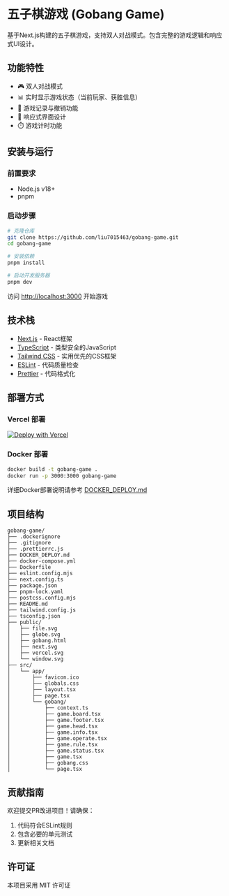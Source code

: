 # 五子棋游戏 (Gobang Game)

基于Next.js构建的五子棋游戏，支持双人对战模式。包含完整的游戏逻辑和响应式UI设计。

## 功能特性

- 🎮 双人对战模式
- 📊 实时显示游戏状态（当前玩家、获胜信息）
- 🔄 游戏记录与撤销功能
- 🎨 响应式界面设计
- ⏱️ 游戏计时功能

## 安装与运行

### 前置要求

- Node.js v18+
- pnpm

### 启动步骤

```bash
# 克隆仓库
git clone https://github.com/liu7015463/gobang-game.git
cd gobang-game

# 安装依赖
pnpm install

# 启动开发服务器
pnpm dev
```

访问 [http://localhost:3000](http://localhost:3000) 开始游戏

## 技术栈

- [Next.js](https://nextjs.org) - React框架
- [TypeScript](https://www.typescriptlang.org/) - 类型安全的JavaScript
- [Tailwind CSS](https://tailwindcss.com) - 实用优先的CSS框架
- [ESLint](https://eslint.org) - 代码质量检查
- [Prettier](https://prettier.io) - 代码格式化

## 部署方式

### Vercel 部署

[![Deploy with Vercel](https://vercel.com/button)](https://vercel.com/new/clone?repository-url=https%3A%2F%2Fgithub.com%2Fliu7015463%2Fgobang-game)

### Docker 部署

```bash
docker build -t gobang-game .
docker run -p 3000:3000 gobang-game
```

详细Docker部署说明请参考 [DOCKER_DEPLOY.md](DOCKER_DEPLOY.md)

## 项目结构

```
gobang-game/
├── .dockerignore
├── .gitignore
├── .prettierrc.js
├── DOCKER_DEPLOY.md
├── docker-compose.yml
├── Dockerfile
├── eslint.config.mjs
├── next.config.ts
├── package.json
├── pnpm-lock.yaml
├── postcss.config.mjs
├── README.md
├── tailwind.config.js
├── tsconfig.json
├── public/
│   ├── file.svg
│   ├── globe.svg
│   ├── gobang.html
│   ├── next.svg
│   ├── vercel.svg
│   └── window.svg
├── src/
│   └── app/
│       ├── favicon.ico
│       ├── globals.css
│       ├── layout.tsx
│       ├── page.tsx
│       └── gobang/
│           ├── context.ts
│           ├── game.board.tsx
│           ├── game.footer.tsx
│           ├── game.head.tsx
│           ├── game.info.tsx
│           ├── game.operate.tsx
│           ├── game.rule.tsx
│           ├── game.status.tsx
│           ├── game.tsx
│           ├── gobang.css
│           └── page.tsx
```

## 贡献指南

欢迎提交PR改进项目！请确保：

1. 代码符合ESLint规则
2. 包含必要的单元测试
3. 更新相关文档

## 许可证

本项目采用 MIT 许可证
